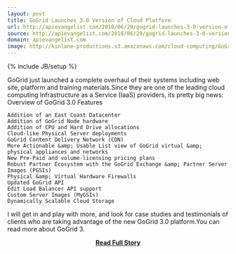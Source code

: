 ```yaml
---
layout: post
title: GoGrid Launches 3.0 Version of Cloud Platform
url: http://apievangelist.com/2010/06/29/gogrid-launches-3-0-version-of-cloud-platform/
source: http://apievangelist.com/2010/06/29/gogrid-launches-3-0-version-of-cloud-platform/
domain: apievangelist.com
image: http://kinlane-productions.s3.amazonaws.com/cloud-computing/GoGrid.PNG
---
```

{% include JB/setup %}<p>GoGrid just launched a complete overhaul of their systems including web site, platform and training materials.Since they are one of the leading cloud computing Infrastructure as a Service (IaaS) providers, its pretty big news:
Overview of GoGrid 3.0 Features

	Addition of an East Coast Datacenter
	Addition of GoGrid Node hardware
	Addition of CPU and Hard Drive allocations
	Cloud-like Physical Server deployments
	GoGrid Content Delivery Network (CDN)
	More Actionable &amp; Usable List view of GoGrid virtual &amp; physical appliances and networks
	New Pre-Paid and volume-licensing pricing plans
	Robust Partner Ecosystem with the GoGrid Exchange &amp; Partner Server Images (PGSIs)
	Physical &amp; Virtual Hardware Firewalls
	Updated GoGrid API
	Edit Load Balancer API support
	Custom Server Images (MyGSIs)
	Dynamically Scalable Cloud Storage

I will get in and play with more, and look for case studies and testimonials of clients who are taking advantage of the new GoGrid 3.0 platform.You can read more about GoGrid 3.</p>
<center><p><a href="http://apievangelist.com/2010/06/29/gogrid-launches-3-0-version-of-cloud-platform/" style='padding:25px; font-sze:18px; font-weight: bold;'>Read Full Story</a></p></center>
